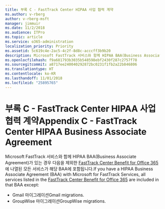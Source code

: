 ```yaml
---
title: 부록 C - FastTrack Center HIPAA 사업 협력 계약
ms.author: v-rberg
author: v-rberg-msft
manager: jimmuir
ms.date: 11/2/2018
ms.audience: ITPro
ms.topic: article
ms.service: o365-administration
localization_priority: Priority
ms.assetid: 5c619c4e-2ac5-4c2f-8d8c-acccff3b9b20
description: Microsoft FastTrack 서비스와 함께 HIPAA BAA(Business Associate Agreement)가 있는 경우 다음을 제외한 FastTrack Center Benefit for Office 365에 나열된 모든 서비스가 해당 BAA에 포함됩니다.
ms.openlocfilehash: f9a681793b3035b548598ebf2430f287c2757f78
ms.sourcegitcommit: a8717ee240040292872bc0231f1fb2a22b846806
ms.translationtype: HT
ms.contentlocale: ko-KR
ms.lasthandoff: 11/01/2018
ms.locfileid: "25895765"
---
```

# <a name="appendix-c---fasttrack-center-hipaa-business-associate-agreement"></a><span data-ttu-id="c7208-103">부록 C - FastTrack Center HIPAA 사업 협력 계약</span><span class="sxs-lookup"><span data-stu-id="c7208-103">Appendix C - FastTrack Center HIPAA Business Associate Agreement</span></span>

<span data-ttu-id="c7208-104">Microsoft FastTrack 서비스와 함께 HIPAA BAA(Business Associate Agreement)가 있는 경우 다음을 제외한 [FastTrack Center Benefit for Office 365](O365-fasttrack-benefit-for-office-365.md)에 나열된 모든 서비스가 해당 BAA에 포함됩니다.</span><span class="sxs-lookup"><span data-stu-id="c7208-104">If you have a HIPAA Business Associate Agreement (BAA) with Microsoft for FastTrack Services, all services listed in the [FastTrack Center Benefit for Office 365](O365-fasttrack-benefit-for-office-365.md) are included in that BAA except:</span></span> 
  
- <span data-ttu-id="c7208-105">Gmail 마이그레이션</span><span class="sxs-lookup"><span data-stu-id="c7208-105">Gmail migrations.</span></span>   
- <span data-ttu-id="c7208-106">GroupWise 마이그레이션</span><span class="sxs-lookup"><span data-stu-id="c7208-106">GroupWise migrations.</span></span>
    


